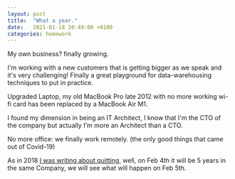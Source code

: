 ```yaml
---
layout: post
title:  "What a year."
date:   2021-01-18 20:49:00 +0100
categories: homework
---
```


My own business? finally growing.

I'm working with a new customers that is getting bigger as we speak and it's very challenging! Finally a great playground for data-warehousing techniques to put in practice.

Upgraded Laptop, my old MacBook Pro late 2012 with no more working wi-fi card has been replaced by a MacBook Air M1.

<!--more-->
I found my dimension in being an IT Architect, I know that I'm the CTO of the company but actually I'm more an Architect than a CTO.

No more office: we finally work remotely. (the only good things that came out of Covid-19)

As in 2018 [I was writing about quitting][here-we-go-again], well, on Feb 4th it will be 5 years in the same Company, we will see what will happen on Feb 5th.

[here-we-go-again]: /2018/07/21/here-we-go-again.html